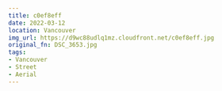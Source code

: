 ```yaml
---
title: c0ef8eff
date: 2022-03-12
location: Vancouver
img_url: https://d9wc88udlq1mz.cloudfront.net/c0ef8eff.jpg
original_fn: DSC_3653.jpg
tags:
- Vancouver
- Street
- Aerial
---
```

